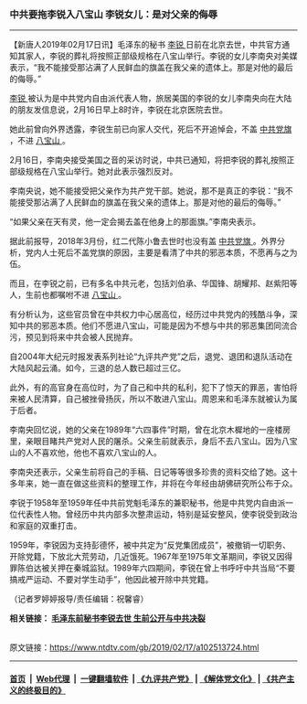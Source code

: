 ### 中共要拖李锐入八宝山 李锐女儿：是对父亲的侮辱
------------------------

<div class="post_content">
 <p>
  【新唐人2019年02月17日讯】毛泽东的秘书
  <a href="https://www.ntdtv.com/gb/李锐.htm">
   李锐
  </a>
  日前在北京去世，中共官方通知其家人，李锐的葬礼将按照正部级规格在八宝山举行。李锐的女儿李南央对美媒表示，“我不能接受那沾满了人民鲜血的旗盖在我父亲的遗体上。那是对他的最后的侮辱。”
 </p>
 <p>
  <a href="https://www.ntdtv.com/gb/李锐.htm">
   李锐
  </a>
  被认为是中共党内自由派代表人物，旅居美国的李锐的女儿李南央向在大陆的朋友发信息说，2月16日早上8时许，李锐在北京医院去世。
 </p>
 <p>
  她此前曾向外界透露，李锐生前已向家人交代，死后不开追悼会，不盖
  <a href="https://www.ntdtv.com/gb/中共党旗.htm">
   中共党旗
  </a>
  ，不进
  <a href="https://www.ntdtv.com/gb/八宝山.htm">
   八宝山
  </a>
  。
 </p>
 <p>
  2月16日，李南央接受美国之音的采访时说，中共已通知，将把李锐的葬礼按照正部级规格在八宝山举行。她对此表示强烈反对。
 </p>
 <p>
  李南央说，她不能接受把父亲作为共产党干部。她说，那不是真正的李锐：“我不能接受那沾满了人民鲜血的旗盖在我父亲的遗体上。那是对他的最后的侮辱。”
 </p>
 <p>
  “如果父亲在天有灵，他一定会揭去盖在他身上的那面旗。”李南央表示。
 </p>
 <p>
  据此前报导，2018年3月份，红二代陈小鲁去世时也没有盖
  <a href="https://www.ntdtv.com/gb/中共党旗.htm">
   中共党旗
  </a>
  。外界分析，党内人士死后不盖党旗的原因，主要是看清了中共的邪恶本质，不愿再与之为伍。
 </p>
 <p>
  而且，在李锐之前，已有多名中共元老，包括刘伯承、华国锋、胡耀邦、赵紫阳等人，生前也都嘱咐不进
  <a href="https://www.ntdtv.com/gb/八宝山.htm">
   八宝山
  </a>
  。
 </p>
 <p>
  有分析认为，这些官员曾在中共权力中心居高位，经历过中共党内的残酷斗争，深知中共的邪恶本质。他们不愿进八宝山，可能是因为不想与中共的邪恶集团同流合污，预见到将来中共会被人民抛弃。
 </p>
 <p>
  自2004年大纪元时报发表系列社论“九评共产党”之后，退党、退团和退队活动在大陆风起云涌。如今，三退的总人数已超过三亿。
 </p>
 <p>
  此外，有的高官身在高位时，为了自己和中共的私利，犯下了惊天的罪恶，害怕将来被人民清算，自己被挫骨扬灰，所以不敢进八宝山。周恩来和毛泽东就被认为属于后者。
 </p>
 <p>
  李南央回忆说，她的父亲在1989年“六四事件”时期，曾在北京木樨地的一座楼房里，亲眼目睹共产党对人民的屠杀。父亲生前就表示，身后不去八宝山。因为八宝山的人不喜欢他，他也不喜欢八宝山的人。
 </p>
 <p>
  李南央还表示，父亲生前将自己的手稿、日记等等很多珍贵的资料交给了她。这十多年来，她一直在做这些资料的整理工作，并将在今年经由胡佛研究所公布于众。
 </p>
 <p>
  李锐于1958年至1959年任中共前党魁毛泽东的兼职秘书，他是中共党内自由派一位代表性人物。曾经历中共内部多次整肃运动，特别是延安整风，使李锐受到政治和家庭的双重打击。
 </p>
 <p>
  1959年，李锐因为支持彭德怀，被中共定为“反党集团成员”，被撤销一切职务、开除党籍，下放北大荒劳动，几近饿死。1967年至1975年文革期间，李锐又因得罪陈伯达被关押在秦城监狱。1989年六四期间，李锐在曾上书呼吁中共当局“不要搞戒严运动、不要对学生动手”，他因此被开除中共党籍。
 </p>
 <p>
  （记者罗婷婷报导/责任编辑：祝馨睿）
 </p>
 <p>
  <strong>
   相关链接：
   <a href="https://www.ntdtv.com/b5/2019/02/16/a102513205.html">
    毛泽东前秘书李锐去世 生前公开与中共决裂
   </a>
  </strong>
 </p>
 <div class="single_ad">
 </div>
</div>

<br/>原文链接：https://www.ntdtv.com/gb/2019/02/17/a102513724.html


------------------------
#### [首页](https://github.com/gfw-breaker/banned-news/blob/master/README.md) &nbsp;|&nbsp; [Web代理](https://github.com/labour-camp/helloworld) &nbsp;|&nbsp; [一键翻墙软件](https://github.com/gfw-breaker/nogfw/blob/master/README.md) &nbsp;| [《九评共产党》](https://github.com/gfw-breaker/9ping.md/blob/master/README.md#九评之一评共产党是什么) | [《解体党文化》](https://github.com/gfw-breaker/jtdwh.md/blob/master/README.md) | [《共产主义的终极目的》](https://github.com/gfw-breaker/gczydzjmd.md/blob/master/README.md)


